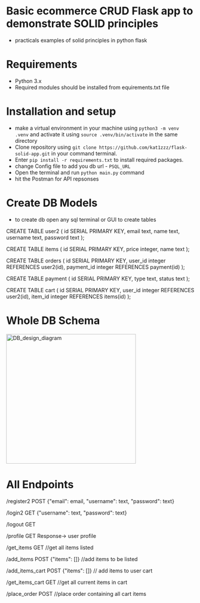 # Basic ecommerce CRUD Flask app to demonstrate SOLID principles
- practicals examples of solid principles in python flask
# Requirements
- Python 3.x
- Required modules should be installed from equirements.txt file
# Installation and setup
- make a virtual environment in your machine using `python3 -m venv .venv` and activate it using `source .venv/bin/activate` in the same directory
- Clone repository using `git clone https://github.com/kat1zzz/flask-solid-app.git` in your command terminal.
- Enter `pip install -r requirements.txt` to install required packages.
- change Config file to add you db url - `PSQL_URL`
- Open the terminal and run `python main.py` command
- hit the Postman for API repsonses

# Create DB Models
- to create db open any sql terminal or GUI to create tables


CREATE TABLE user2
(
  id SERIAL PRIMARY KEY,
  email text,
  name text,
  username text,
  password text
);

CREATE TABLE items
(
  id SERIAL PRIMARY KEY,
  price integer,
  name text
);

CREATE TABLE orders
(
  id SERIAL PRIMARY KEY,
  user_id integer REFERENCES user2(id),
  payment_id integer REFERENCES payment(id)
);

CREATE TABLE payment
(
  id SERIAL PRIMARY KEY,
  type text,
  status text
);

CREATE TABLE cart
(
  id SERIAL PRIMARY KEY,
  user_id integer REFERENCES user2(id),
  item_id integer REFERENCES items(id)
);
# Whole DB Schema

<img width="347" alt="DB_design_diagram" src="https://user-images.githubusercontent.com/60216611/192396512-5a222263-11b4-46ee-8e87-975707eff6e1.png">


# All Endpoints
/register2 POST {"email": email, "username": text, "password": text}

/login2 GET {"username": text, "password": text}

/logout GET

/profile GET Response-> user profile

/get_items GET //get all items listed

/add_items POST {"items": []} //add items to be listed

/add_items_cart POST {"items": []} // add items to user cart

/get_items_cart GET //get all current items in cart

/place_order POST //place order containing all cart items

